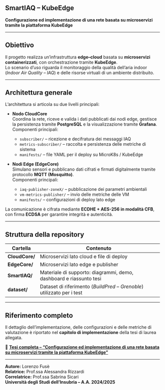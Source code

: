 ## SmartIAQ – KubeEdge
 **Configurazione ed implementazione di una rete basata su microservizi tramite la piattaforma KubeEdge**  

---

## Obiettivo

Il progetto realizza un’infrastruttura **edge–cloud** basata su **microservizi containerizzati**, con orchestrazione tramite **KubeEdge**.  
Lo scenario d’uso riguarda il monitoraggio della qualità dell’aria indoor (*Indoor Air Quality – IAQ*) e delle risorse virtuali di un ambiente distribuito.

---

## Architettura generale

L’architettura si articola su due livelli principali:

- **Nodo CloudCore**  
  Coordina la rete, riceve e valida i dati pubblicati dai nodi edge, gestisce la persistenza tramite **PostgreSQL** e la visualizzazione tramite **Grafana**.  
  Componenti principali:
  - `subscriber/` – ricezione e decifratura dei messaggi IAQ  
  - `metrics-subscriber/` – raccolta e persistenza delle metriche di sistema  
  - `manifests/` – file YAML per il deploy su MicroK8s / KubeEdge  

- **Nodi Edge (EdgeCore)**  
  Simulano sensori e pubblicano dati cifrati e firmati digitalmente tramite protocollo **MQTT (Mosquitto)**.  
  Componenti principali:
  - `iaq-publisher-zoneX/` – pubblicazione dei parametri ambientali  
  - `vm-metrics-publisher/` – invio delle metriche delle VM  
  - `manifests/` – configurazioni di deploy lato edge  

La comunicazione è cifrata mediante **ECDHE + AES-256 in modalità CFB**, con firma **ECDSA** per garantire integrità e autenticità.

---

##  Struttura della repository

| Cartella | Contenuto |
|-----------|-----------|
| **CloudCore/** | Microservizi lato cloud e file di deploy |
| **EdgeCore/** | Microservizi lato edge e publisher |
| **SmartIAQ/** | Materiale di supporto: diagrammi, demo, dashboard e riassunto tesi |
| **dataset/** | Dataset di riferimento (*BuildPred – Grenoble*) utilizzato per i test |

---


## Riferimento completo

<p>Il dettaglio dell’implementazione, delle configurazioni e delle metriche di valutazione è riportato nel <strong>capitolo di implementazione</strong> della tesi di laurea allegata.</p>

<p>
  📄 <a href="https://github.com/user-attachments/files/22922343/Tesi_Fuse_Lorenzo_753168.pdf" target="_blank">
  <strong>Tesi completa – “Configurazione ed implementazione di una rete basata su microservizi tramite la piattaforma KubeEdge”</strong>
  </a>
</p>

<hr>

<p><strong>Autore:</strong> Lorenzo Fusè<br>
<strong>Relatrice:</strong> Prof.ssa Alessandra Rizzardi<br>
<strong>Correlatrice:</strong> Prof.ssa Sabrina Sicari<br>
<strong>Università degli Studi dell’Insubria – A.A. 2024/2025</strong></p>
